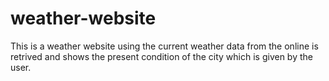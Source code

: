 # weather-website
This  is a weather website using the current weather data from the online is retrived and shows the present condition of the city which is given by the user.
